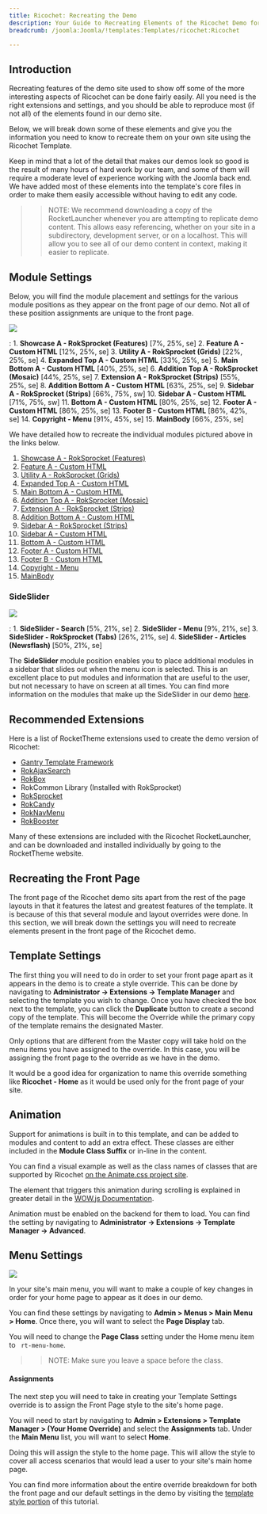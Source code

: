 ```yaml
---
title: Ricochet: Recreating the Demo
description: Your Guide to Recreating Elements of the Ricochet Demo for Joomla
breadcrumb: /joomla:Joomla/!templates:Templates/ricochet:Ricochet

---
```


Introduction
-----

Recreating features of the demo site used to show off some of the more interesting aspects of Ricochet can be done fairly easily. All you need is the right extensions and settings, and you should be able to reproduce most (if not all) of the elements found in our demo site.

Below, we will break down some of these elements and give you the information you need to know to recreate them on your own site using the Ricochet Template.

Keep in mind that a lot of the detail that makes our demos look so good is the result of many hours of hard work by our team, and some of them will require a moderate level of experience working with the Joomla back end. We have added most of these elements into the template's core files in order to make them easily accessible without having to edit any code.

>> NOTE: We recommend downloading a copy of the RocketLauncher whenever you are attempting to replicate demo content. This allows easy referencing, whether on your site in a subdirectory, development server, or on a localhost. This will allow you to see all of our demo content in context, making it easier to replicate.

Module Settings
-----


Below, you will find the module placement and settings for the various module positions as they appear on the front page of our demo. Not all of these position assignments are unique to the front page.

![](assets/ricochet2.jpeg)

:   1. **Showcase A - RokSprocket (Features)** [7%, 25%, se]
    2. **Feature A - Custom HTML** [12%, 25%, se]
    3. **Utility A - RokSprocket (Grids)** [22%, 25%, se]
    4. **Expanded Top A - Custom HTML** [33%, 25%, se]
    5. **Main Bottom A - Custom HTML** [40%, 25%, se]
    6. **Addition Top A - RokSprocket (Mosaic)** [44%, 25%, se]
    7. **Extension A - RokSprocket (Strips)** [55%, 25%, se]
    8. **Addition Bottom A - Custom HTML** [63%, 25%, se]
    9. **Sidebar A - RokSprocket (Strips)** [66%, 75%, sw]
    10. **Sidebar A - Custom HTML** [71%, 75%, sw]
    11. **Bottom A - Custom HTML** [80%, 25%, se]
    12. **Footer A - Custom HTML** [86%, 25%, se]
    13. **Footer B - Custom HTML** [86%, 42%, se]
    14. **Copyright - Menu** [91%, 45%, se]
    15. **MainBody** [66%, 25%, se]

We have detailed how to recreate the individual modules pictured above in the links below.

1. [Showcase A - RokSprocket (Features)](demo_module_1.md)
2. [Feature A - Custom HTML](demo_module_2.md)
3. [Utility A - RokSprocket (Grids)](demo_module_3.md)
4. [Expanded Top A - Custom HTML](demo_module_4.md)
5. [Main Bottom A - Custom HTML](demo_module_5.md)
6. [Addition Top A - RokSprocket (Mosaic)](demo_module_6.md)
7. [Extension A - RokSprocket (Strips)](demo_module_7.md)
8. [Addition Bottom A - Custom HTML](demo_module_8.md)
9. [Sidebar A - RokSprocket (Strips)](demo_module_9.md)
10. [Sidebar A - Custom HTML](demo_module_10.md)
11. [Bottom A - Custom HTML](demo_module_11.md)
12. [Footer A - Custom HTML](demo_module_12.md)
13. [Footer B - Custom HTML](demo_module_13.md)
14. [Copyright - Menu](demo_module_14.md)
15. [MainBody](demo_mainbody.md)

### SideSlider

![](assets/sideslider.jpeg)

:   1. **SideSlider - Search** [5%, 21%, se]
    2. **SideSlider - Menu** [9%, 21%, se]
    3. **SideSlider - RokSprocket (Tabs)** [26%, 21%, se]
    4. **SideSlider -  Articles (Newsflash)** [50%, 21%, se]

The **SideSlider** module position enables you to place additional modules in a sidebar that slides out when the menu icon is selected. This is an excellent place to put modules and information that are useful to the user, but not necessary to have on screen at all times. You can find more information on the modules that make up the SideSlider in our demo [here](demo_sideslider.md).

Recommended Extensions
-----

Here is a list of RocketTheme extensions used to create the demo version of Ricochet:

* [Gantry Template Framework](http://gantry-framework.org/download)
* [RokAjaxSearch](http://www.rockettheme.com/joomla/extensions/rokajaxsearch)
* [RokBox](http://www.rockettheme.com/joomla/extensions/rokbox)
* RokCommon Library (Installed with RokSprocket)
* [RokSprocket](http://www.rockettheme.com/joomla/extensions/roksprocket)
* [RokCandy](http://www.rockettheme.com/joomla/extensions/rokcandy)
* [RokNavMenu](http://www.rockettheme.com/joomla/extensions/roknavmenu)
* [RokBooster](http://www.rockettheme.com/joomla/extensions/rokbooster)

Many of these extensions are included with the Ricochet RocketLauncher, and can be downloaded and installed individually by going to the RocketTheme website.

Recreating the Front Page
-----

The front page of the Ricochet demo sits apart from the rest of the page layouts in that it features the latest and greatest features of the template. It is because of this that several module and layout overrides were done. In this section, we will break down the settings you will need to recreate elements present in the front page of the Ricochet demo.

Template Settings
-----

The first thing you will need to do in order to set your front page apart as it appears in the demo is to create a style override. This can be done by navigating to **Administrator -> Extensions -> Template Manager** and selecting the template you wish to change.  Once you have checked the box next to the template, you can click the **Duplicate** button to create a second copy of the template. This will become the Override while the primary copy of the template remains the designated Master.

Only options that are different from the Master copy will take hold on the menu items you have assigned to the override. In this case, you will be assigning the front page to the override as we have in the demo.

It would be a good idea for organization to name this override something like **Ricochet - Home** as it would be used only for the front page of your site.

Animation
-----

Support for animations is built in to this template, and can be added to modules and content to add an extra effect. These classes are either included in the **Module Class Suffix** or in-line in the content.

You can find a visual example as well as the class names of classes that are supported by Ricochet [on the Animate.css project site](http://daneden.github.io/animate.css/).

The element that triggers this animation during scrolling is explained in greater detail in the [WOW.js Documentation](http://mynameismatthieu.com/WOW/docs.html).

Animation must be enabled on the backend for them to load. You can find the setting by navigating to **Administrator -> Extensions -> Template Manager -> Advanced**.

Menu Settings
-----

![](assets/menu_1.png)

In your site's main menu, you will want to make a couple of key changes in order for your home page to appear as it does in our demo.

You can find these settings by navigating to **Admin > Menus > Main Menu > Home**. Once there, you will want to select the **Page Display** tab.

You will need to change the **Page Class** setting under the Home menu item to ` rt-menu-home`.

>> NOTE: Make sure you leave a space before the class.

#### Assignments

The next step you will need to take in creating your Template Settings override is to assign the Front Page style to the site's home page. 

You will need to start by navigating to **Admin > Extensions > Template Manager > (Your Home Override)** and select the **Assignments** tab. Under the **Main Menu** list, you will want to select **Home**.

Doing this will assign the style to the home page. This will allow the style to cover all access scenarios that would lead a user to your site's main home page.

You can find more information about the entire override breakdown for both the front page and our default settings in the demo by visiting the [template style portion](demo_override.md) of this tutorial.
